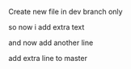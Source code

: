 Create new file in dev branch only

so now i add extra text

and now add another line

add extra line to master 
